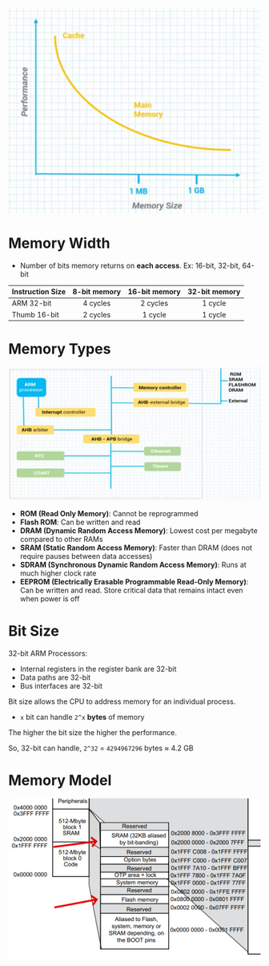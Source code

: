 ![Pasted image 20250103224301.png](assets/Pasted%20image%2020250103224301.png)

# Memory Width

* Number of bits memory returns on **each access**. Ex: 16-bit, 32-bit, 64-bit

|Instruction Size|8-bit memory|16-bit memory|32-bit memory|
|----------------|:----------:|:-----------:|:-----------:|
|ARM 32-bit|4 cycles|2 cycles|1 cycle|
|Thumb 16-bit|2 cycles|1 cycle|1 cycle|

# Memory Types

![Pasted image 20250104132259.png](assets/Pasted%20image%2020250104132259.png)

* **ROM (Read Only Memory)**: Cannot be reprogrammed
* **Flash ROM**: Can be written and read
* **DRAM (Dynamic Random Access Memory)**: Lowest cost per megabyte compared to other RAMs
* **SRAM (Static Random Access Memory)**: Faster than DRAM (does not require pauses between data accesses)
* **SDRAM (Synchronous Dynamic Random Access Memory)**: Runs at much higher clock rate
* **EEPROM (Electrically Erasable Programmable Read-Only Memory)**: Can be written and read. Store critical data that remains intact even when power is off

# Bit Size

32-bit ARM Processors:

* Internal registers in the register bank are 32-bit
* Data paths are 32-bit
* Bus interfaces are 32-bit

Bit size allows the CPU to address memory for an individual process.

* `x` bit can handle `2^x` **bytes** of memory

The higher the bit size the higher the performance.

So, 32-bit can handle,
`2^32` = `4294967296` bytes ≈ 4.2 GB

# Memory Model

![memory_map.png](assets/memory_map.png)
